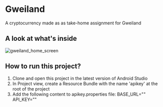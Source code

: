 # Gweiland
A cryptocurrency made as as take-home assignment for Gweiland

## A look at what's inside
![gweiland_home_screen](https://github.com/virunarala/gweiland/assets/82951524/3b796cc7-3b36-4a01-bb01-66bae2c80cbe)

## How to run this project?
1. Clone and open this project in the latest version of Android Studio
2. In Project view, create a Resource Bundle with the name 'apikey' at the root of the project
3. Add the following content to apikey.properties file:
   BASE_URL="<CoinMarketCap API base url>"
   API_KEY="<CoinMarketCap API Key>" 
